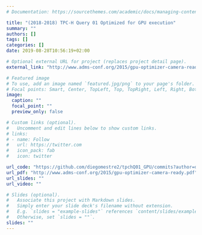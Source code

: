 ```yaml
---
# Documentation: https://sourcethemes.com/academic/docs/managing-content/

title: "(2018-2018) TPC-H Query 01 Optimized for GPU execution"
summary: ""
authors: []
tags: []
categories: []
date: 2019-08-28T10:56:19+02:00

# Optional external URL for project (replaces project detail page).
external_link: "http://www.adms-conf.org/2015/gpu-optimizer-camera-ready.pdf"

# Featured image
# To use, add an image named `featured.jpg/png` to your page's folder.
# Focal points: Smart, Center, TopLeft, Top, TopRight, Left, Right, BottomLeft, Bottom, BottomRight.
image:
  caption: ""
  focal_point: ""
  preview_only: false

# Custom links (optional).
#   Uncomment and edit lines below to show custom links.
# links:
# - name: Follow
#   url: https://twitter.com
#   icon_pack: fab
#   icon: twitter

url_code: "https://github.com/diegomestre2/tpchQ01_GPU/commits?author=diegomestre2"
url_pdf: "http://www.adms-conf.org/2015/gpu-optimizer-camera-ready.pdf"
url_slides: ""
url_video: ""

# Slides (optional).
#   Associate this project with Markdown slides.
#   Simply enter your slide deck's filename without extension.
#   E.g. `slides = "example-slides"` references `content/slides/example-slides.md`.
#   Otherwise, set `slides = ""`.
slides: ""
---
```

